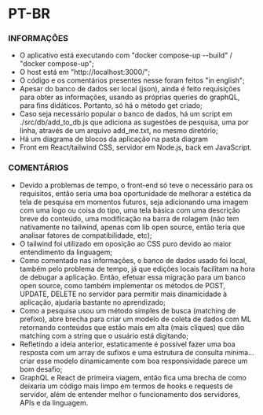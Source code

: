 # PT-BR

### INFORMAÇÕES

- O aplicativo está executando com "docker compose-up --build" / "docker compose-up";
- O host está em "http://localhost:3000/";
- O código e os comentários presentes nesse foram feitos "in english";
- Apesar do banco de dados ser local (json), ainda é feito requisições para obter as informações,
usando as próprias queries do graphQL, para fins didáticos. Portanto, só há o método get criado;
- Caso seja necessário popular o banco de dados, há um script em ./src/db/add_to_db.js que adiciona
as sugestões de pesquisa, uma por linha, através de um arquivo add_me.txt, no mesmo diretório;
- Há um diagrama de blocos da aplicação na pasta diagram
- Front em React/tailwind CSS, servidor em Node.js, back em JavaScript.

### COMENTÁRIOS

- Devido a problemas de tempo, o front-end só teve o necessário para os requisitos, então seria uma boa
oportunidade de melhorar a estética da tela de pesquisa em momentos futuros, seja adicionando uma imagem
com uma logo ou coisa do tipo, uma tela básica com uma descrição breve do conteúdo, uma modificação na
barra de rolagem (não tem nativamente no tailwind, apenas com lib open source, então teria que analisar
fatores de compatibilidade, etc);
- O tailwind foi utilizado em oposição ao CSS puro devido ao maior entendimento da linguagem;
- Como comentado nas informações, o banco de dados usado foi local, também pelo problema de tempo, já que
edições locais facilitam na hora de debugar a aplicação. Então, efetuar essa migração para um banco
open source, como também implementar os métodos de POST, UPDATE, DELETE no servidor para permitir mais
dinamicidade à aplicação, ajudaria bastante no aprendizado;
- Como a pesquisa usou um método simples de busca (matching de prefixo), abre brecha para criar um modelo
de coleta de dados com ML retornando conteúdos que estão mais em alta (mais cliques) que dão matching com
a string que o usuário está digitando;
- Refletindo a ideia anterior, estaticamente é possível fazer uma boa resposta com um array de sufixos e
uma estrutura de consulta mínima... criar esse modelo dinamicamente com boa responsividade parece um bom
desafio;
- GraphQL e React de primeira viagem, então fica uma brecha de como deixaria um código mais limpo em termos
de hooks e requests de servidor, além de entender melhor o funcionamento dos servidores, APIs e da linguagem.


